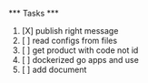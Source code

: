 *** Tasks ***

1. [X] publish right message
2. [ ] read configs from files
3. [ ] get product with code not id
4. [ ] dockerized go apps and use 
5. [ ] add document
